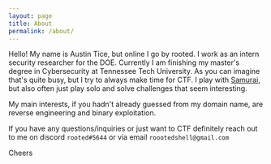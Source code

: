 ```yaml
---
layout: page
title: About
permalink: /about/
---
```


Hello! My name is Austin Tice, but online I go by rooted. I work as an intern security researcher for the DOE. Currently I am finishing my master's degree in Cybersecurity at Tennessee Tech University. As you can imagine that's quite busy, but I try to always make time for CTF. I play with [Samurai](https://ctftime.org/team/1937/), but also often just play solo and solve challenges that seem interesting.

My main interests, if you hadn't already guessed from my domain name, are reverse engineering and binary exploitation.

If you have any questions/inquiries or just want to CTF definitely reach out to me on discord `rooted#5644` or via email `roootedshell@gmail.com`

Cheers
